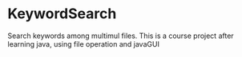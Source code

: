 # KeywordSearch
Search keywords among multimul files. This is a course project after learning java, using file operation and javaGUI

